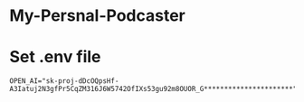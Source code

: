 # My-Persnal-Podcaster


# Set .env file
```
OPEN_AI="sk-proj-dDcOQpsHf-A3Iatuj2N3gfPr5CqZM316J6W5742OfIXs53gu92m8OUOR_G**********************"
```